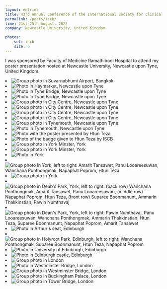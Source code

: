 ```yaml
---
layout: entries
title: 43rd Annual Conference of the International Society for Clinical Biostatistics
permalink: /posts/iscb/
time: 21st-25th August, 2022
company: Newcastle University, United Kingdom

photos:
    set: iscb
    size: 6
---
```


I was sponsored by Faculty of Medicine Ramathibodi Hospital to attend my poster presentation hosted at Newcastle University, Newcastle upon Tyne, United Kingdom. <span />

<div id="photos">
	<li class="landscape"><img src="/assets/photos/iscb (2).jpg" title="Group photo in Suvarnabhumi Airport, Bangkok" alt="Group photo in Suvarnabhumi Airport, Bangkok"/></li>
	<li><img src="/assets/photos/iscb (3).jpg" title="Photo in Haymarket, Newcastle upon Tyne" alt="Photo in Haymarket, Newcastle upon Tyne"/></li>	
	<li><img src="/assets/photos/iscb (4).jpg" title="Photo in Tyne Bridge, Newcastle upon Tyne" alt="Photo in Tyne Bridge, Newcastle upon Tyne"/></li>	
	<li><img src="/assets/photos/iscb (21).jpg" title="Photo in Tyne Bridge, Newcastle upon Tyne" alt="Photo in Tyne Bridge, Newcastle upon Tyne"/></li>	
	<li><img src="/assets/photos/iscb (5).jpg" title="Group photo in City Centre, Newcastle upon Tyne" alt="Group photo in City Centre, Newcastle upon Tyne"/></li>	
	<li><img src="/assets/photos/iscb (6).jpg" title="Group photo in City Centre, Newcastle upon Tyne" alt="Group photo in City Centre, Newcastle upon Tyne"/></li>	
	<li><img src="/assets/photos/iscb (7).jpg" title="Group photo in City Centre, Newcastle upon Tyne" alt="Group photo in City Centre, Newcastle upon Tyne"/></li>	
	<li><img src="/assets/photos/iscb (16).jpg" title="Group photo in City Centre, Newcastle upon Tyne" alt="Group photo in City Centre, Newcastle upon Tyne"/></li>	
	<li class="landscape"><img src="/assets/photos/iscb (27).jpg" title="Group photo in Tynemouth, Newcastle upon Tyne" alt="Group photo in Tynemouth, Newcastle upon Tyne"/></li>	
	<li class="landscape"><img src="/assets/photos/iscb (28).jpg" title="Photo in Tynemouth, Newcastle upon Tyne" alt="Photo in Tynemouth, Newcastle upon Tyne"/></li>	
	<li class="landscape"><img src="/assets/photos/iscb (25).jpg" title="Photo with the poster presented by Htun Teza" alt="Photo with the poster presented by Htun Teza" /></li>
	<li><img src="/assets/photos/iscb (1).jpg" title="Photo of the badge given to Htun Teza by ISCB" alt="Photo of the badge given to Htun Teza by ISCB"/></li>
	<li><img src="/assets/photos/iscb (8).jpg" title="Group photo in York Minster, York" alt="Group photo in York Minster, York"/></li>
	<li><img src="/assets/photos/iscb (9).jpg" title="Group photo in York Minster, York" alt="Group photo in York Minster, York"/></li>	
	<li><img src="/assets/photos/iscb (10).jpg" title="Photo in York" alt="Photo in York"/></li>	
	<li><img src="/assets/photos/iscb (26).jpg" title="Group photo in York, left to right: Amarit Tansawet, Panu Looareesuwan, Wanchana Ponthongmak, Napaphat Poprom, Htun Teza" alt="Group photo in York, left to right: Amarit Tansawet, Panu Looareesuwan, Wanchana Ponthongmak, Napaphat Poprom, Htun Teza"/></li>	
	<li><img src="/assets/photos/iscb (11).jpg" title="Group photo in York" alt="Group photo in York"/></li>	
	<li class="landscape"><img src="/assets/photos/iscb (22).jpg" title="Group photo in Dean's Park, York, left to right: (back row) Wanchana Ponthongmak, Amarit Tansawet, Panu Looareesuwan, (middle row) Napaphat Poprom, Htun Teza, (front row) Suparee Boonmanunt, Ammarin Thakkinstian, Pawin Numthavaj" alt="Group photo in Deab's Park, York, left to right: (back row) Wanchana Ponthongmak, Amarit Tansawet, Panu Looareesuwan, (middle row) Napaphat Poprom, Htun Teza, (front row) Suparee Boonmanunt, Ammarin Thakkinstian, Pawin Numthavaj"/></li>
	<li class="landscape"><img src="/assets/photos/iscb (23).jpg" title="Group photo in Dean's Park, York, left to right: Pawin Numthavaj, Panu Looareesuwan, Wanchana Ponthongmak, Ammarin Thakkinstian, Htun Teza, Suparee Boonmanunt, Napaphat Poprom, Amarit Tansawet" alt="Group photo in Dean's Park, York, left to right: Pawin Numthavaj, Panu Looareesuwan, Wanchana Ponthongmak, Ammarin Thakkinstian, Htun Teza, Suparee Boonmanunt, Napaphat Poprom, Amarit Tansawet"/></li>
	<li class="landscape"><img src="/assets/photos/iscb (13).jpg" title="Photo in Arthur's seat, Edinburgh" alt="Photo in Arthur's seat, Edinburgh"/></li>
	<li class="landscape"><img src="/assets/photos/iscb (24).jpg" title="Group photo in Holyroot Park, Edinburgh, left to right: Wanchana Ponthongmak, Suparee Boonmanunt, Htun Teza, Napaphat Poprom" alt="Group photo in Holyroot Park, Edinburgh, left to right: Wanchana Ponthongmak, Suparee Boonmanunt, Htun Teza, Napaphat Poprom"/></li>
	<li class="landscape"><img src="/assets/photos/iscb (14).jpg" title="Photo in University of Edinburgh, Edinburgh" alt="Photo in University of Edinburgh, Edinburgh"/></li>
	<li class="landscape"><img src="/assets/photos/iscb (15).jpg" title="Photo in Edinburgh castle, Edinburgh" alt="Photo in Edinburgh castle, Edinburgh"/></li>
	<li class="landscape"><img src="/assets/photos/iscb (29).jpg" title="Group photo in London" alt="Group photo in London"/></li>
	<li><img src="/assets/photos/iscb (17).jpg" title="Photo in Westminster Bridge, London" alt="Photo in Westminster Bridge, London"/></li>
	<li class="landscape"><img src="/assets/photos/iscb (18).jpg" title="Group photo in Westminster Bridge, London" alt="Group photo in Westminster Bridge, London"/></li>
	<li><img src="/assets/photos/iscb (19).jpg" title="Group photo in Buckingham Palace, London" alt="Group photo in Buckingham Palace, London"/></li>
	<li class="landscape"><img src="/assets/photos/iscb (20).jpg" title="Group photo in Tower Bridge, London" alt="Group photo in Tower Bridge, London"/></li>
</div>
